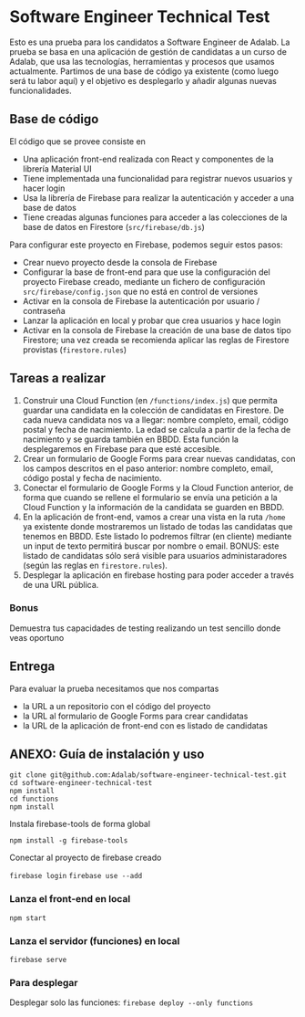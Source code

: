 # Software Engineer Technical Test

Esto es una prueba para los candidatos a Software Engineer de Adalab. La prueba se basa en una aplicación de gestión de candidatas a un curso de Adalab, que usa las tecnologías, herramientas y procesos que usamos actualmente. Partimos de una base de código ya existente (como luego será tu labor aquí) y el objetivo es desplegarlo y añadir algunas nuevas funcionalidades.

## Base de código

El código que se provee consiste en

- Una aplicación front-end realizada con React y componentes de la librería Material UI
- Tiene implementada una funcionalidad para registrar nuevos usuarios y hacer login
- Usa la librería de Firebase para realizar la autenticación y acceder a una base de datos
- Tiene creadas algunas funciones para acceder a las colecciones de la base de datos en Firestore (`src/firebase/db.js`)

Para configurar este proyecto en Firebase, podemos seguir estos pasos:

- Crear nuevo proyecto desde la consola de Firebase
- Configurar la base de front-end para que use la configuración del proyecto Firebase creado, mediante un fichero de configuración `src/firebase/config.json` que no está en control de versiones
- Activar en la consola de Firebase la autenticación por usuario / contraseña
- Lanzar la aplicación en local y probar que crea usuarios y hace login
- Activar en la consola de Firebase la creación de una base de datos tipo Firestore; una vez creada se recomienda aplicar las reglas de Firestore provistas (`firestore.rules`)

## Tareas a realizar

1. Construir una Cloud Function (en `/functions/index.js`) que permita guardar una candidata en la colección de candidatas en Firestore. De cada nueva candidata nos va a llegar: nombre completo, email, código postal y fecha de nacimiento. La edad se calcula a partir de la fecha de nacimiento y se guarda también en BBDD. Esta función la desplegaremos en Firebase para que esté accesible.
2. Crear un formulario de Google Forms para crear nuevas candidatas, con los campos descritos en el paso anterior: nombre completo, email, código postal y fecha de nacimiento.
3. Conectar el formulario de Google Forms y la Cloud Function anterior, de forma que cuando se rellene el formulario se envía una petición a la Cloud Function y la información de la candidata se guarden en BBDD.
4. En la aplicación de front-end, vamos a crear una vista en la ruta `/home` ya existente donde mostraremos un listado de todas las candidatas que tenemos en BBDD. Este listado lo podremos filtrar (en cliente) mediante un input de texto permitirá buscar por nombre o email. BONUS: este listado de candidatas sólo será visible para usuarios administaradores (según las reglas en `firestore.rules`).
5. Desplegar la aplicación en firebase hosting para poder acceder a través de una URL pública.

### Bonus

Demuestra tus capacidades de testing realizando un test sencillo donde veas oportuno

## Entrega

Para evaluar la prueba necesitamos que nos compartas

- la URL a un repositorio con el código del proyecto
- la URL al formulario de Google Forms para crear candidatas
- la URL de la aplicación de front-end con es listado de candidatas

## ANEXO: Guía de instalación y uso

```
git clone git@github.com:Adalab/software-engineer-technical-test.git
cd software-engineer-technical-test
npm install
cd functions
npm install
```

Instala firebase-tools de forma global

`npm install -g firebase-tools`

Conectar al proyecto de firebase creado

`firebase login`
`firebase use --add`

### Lanza el front-end en local

`npm start`

### Lanza el servidor (funciones) en local

`firebase serve`

### Para desplegar

Desplegar solo las funciones:
`firebase deploy --only functions`
